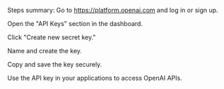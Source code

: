 Steps summary:
Go to https://platform.openai.com and log in or sign up.

Open the "API Keys" section in the dashboard.

Click "Create new secret key."

Name and create the key.

Copy and save the key securely.

Use the API key in your applications to access OpenAI APIs.
